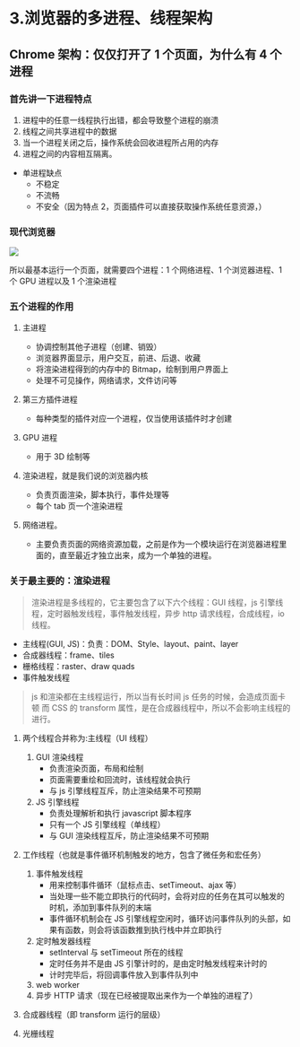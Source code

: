 # 3.浏览器的多进程、线程架构

## Chrome 架构：仅仅打开了 1 个页面，为什么有 4 个进程

### 首先讲一下进程特点

1. 进程中的任意一线程执行出错，都会导致整个进程的崩溃
2. 线程之间共享进程中的数据
3. 当一个进程关闭之后，操作系统会回收进程所占用的内存
4. 进程之间的内容相互隔离。

- 单进程缺点
  - 不稳定
  - 不流畅
  - 不安全（因为特点 2，页面插件可以直接获取操作系统任意资源，）

### 现代浏览器

![](https://static001.geekbang.org/resource/image/b6/fc/b61cab529fa31301bde290813b4587fc.png)

所以最基本运行一个页面，就需要四个进程：1 个网络进程、1 个浏览器进程、1 个 GPU 进程以及 1 个渲染进程

### 五个进程的作用

1. 主进程

   - 协调控制其他子进程（创建、销毁）
   - 浏览器界面显示，用户交互，前进、后退、收藏
   - 将渲染进程得到的内存中的 Bitmap，绘制到用户界面上
   - 处理不可见操作，网络请求，文件访问等

2. 第三方插件进程

   - 每种类型的插件对应一个进程，仅当使用该插件时才创建

3. GPU 进程

   - 用于 3D 绘制等

4. 渲染进程，就是我们说的浏览器内核

   - 负责页面渲染，脚本执行，事件处理等
   - 每个 tab 页一个渲染进程

5. 网络进程。
   - 主要负责页面的网络资源加载，之前是作为一个模块运行在浏览器进程里面的，直至最近才独立出来，成为一个单独的进程。

### 关于最主要的：渲染进程

> 渲染进程是多线程的，它主要包含了以下六个线程：GUI 线程，js 引擎线程，定时器触发线程，事件触发线程，异步 http 请求线程，合成线程，io 线程。

- 主线程(GUI, JS)：负责：DOM、Style、layout、paint、layer
- 合成器线程：frame、tiles
- 栅格线程：raster、draw quads
- 事件触发线程

> js 和渲染都在主线程运行，所以当有长时间 js 任务的时候，会造成页面卡顿
> 而 CSS 的 transform 属性，是在合成器线程中，所以不会影响主线程的进行。

1. 两个线程合并称为:主线程（UI 线程）

   1. GUI 渲染线程
      - 负责渲染页面，布局和绘制
      - 页面需要重绘和回流时，该线程就会执行
      - 与 js 引擎线程互斥，防止渲染结果不可预期
   2. JS 引擎线程
      - 负责处理解析和执行 javascript 脚本程序
      - 只有一个 JS 引擎线程（单线程）
      - 与 GUI 渲染线程互斥，防止渲染结果不可预期

2. 工作线程（也就是事件循环机制触发的地方，包含了微任务和宏任务）
   1. 事件触发线程
      - 用来控制事件循环（鼠标点击、setTimeout、ajax 等）
      - 当处理一些不能立即执行的代码时，会将对应的任务在其可以触发的时机，添加到事件队列的末端
      - 事件循环机制会在 JS 引擎线程空闲时，循环访问事件队列的头部，如果有函数，则会将该函数推到执行栈中并立即执行
   2. 定时触发器线程
      - setInterval 与 setTimeout 所在的线程
      - 定时任务并不是由 JS 引擎计时的，是由定时触发线程来计时的
      - 计时完毕后，将回调事件放入到事件队列中
   3. web worker
   4. 异步 HTTP 请求（现在已经被提取出来作为一个单独的进程了）
3. 合成器线程（即 transform 运行的层级）
4. 光栅线程
